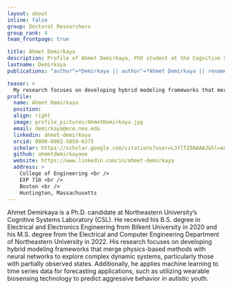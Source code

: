 ```yaml
---
layout: about
inline: false
group: Doctoral Researchers
group_rank: 4
team_frontpage: true

title: Ahmet Demirkaya
description: Profile of Ahmet Demirkaya, PhD student at the Cognitive Systems Lab
lastname: Demirkaya
publications: "author^=*Demirkaya || author^=*Ahmet Demirkaya || renamed^=*Ahmet Demirkaya"

teaser: >
  My research focuses on developing hybrid modeling frameworks that merge physics-based methods with neural networks to explore complex dynamic systems, particularly those with partially observed states. Additionally, I am applying machine learning to time series data for forecasting applications, such as utilizing wearable biosensing technology to predict aggressive behavior in autistic youth.
profile:
  name: Ahmet Demirkaya
  position:
  align: right
  image: profile_pictures/AhmetDemirkaya.jpg
  email: demirkaya@ece.neu.edu
  linkedin: ahmet-demirkaya
  orcid: 0000-0002-5859-6375
  scholar: https://scholar.google.com/citations?user=L3YlTZ8AAAAJ&hl=en
  github: ahmetdemirkayaee
  website: https://www.linkedin.com/in/ahmet-demirkaya
  address: >
    College of Engineering <br />
    EXP 710 <br />
    Boston <br />
    Huntington, Massachusetts
---
```


Ahmet Demirkaya is a Ph.D. candidate at Northeastern University’s Cognitive Systems Laboratory (CSL). He received his B.S. degree in Electrical and Electronics Engineering from Bilkent University in 2020 and his M.S. degree from the Electrical and Computer Engineering Department of Northeastern University in 2022. His research focuses on developing hybrid modeling frameworks that merge physics-based methods with neural networks to explore complex dynamic systems, particularly those with partially observed states. Additionally, he applies machine learning to time series data for forecasting applications, such as utilizing wearable biosensing technology to predict aggressive behavior in autistic youth.
